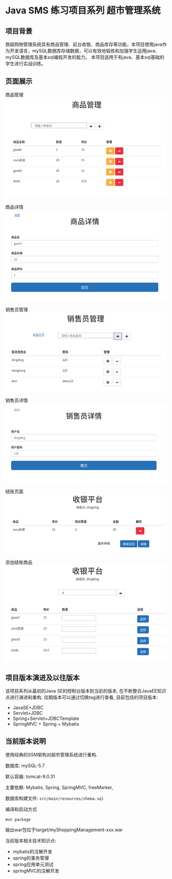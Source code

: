 # Java SMS 练习项目系列 超市管理系统

## 项目背景
商超购物管理系统具有商品管理、前台收银、商品库存等功能，本项目使用java作为开发语言，mySQL数据库存储数据，可以有效地锻炼和加强学生运用java、mySQL数据库及基本sql编程开发的能力。
本项目适用于有java、基本sql基础的学生进行实战训练。

## 页面展示

商品管理
![](resources/商品管理.png)

商品详情
![](resources/商品详情.png)

销售员管理
![](resources/销售员管理.png)

销售员详情
![](resources/销售员详情.png)

结账页面
![](resources/结账页.png)

添加结账商品
![](resources/结账详情.png)
## 项目版本演进及以往版本
该项目系列从最初的Java SE的控制台版本到当前的版本, 在不断整合JavaEE知识点进行演进和重构.
往期版本可以通过切换tag进行查看, 目前包括的项目版本:
- JavaSE+JDBC
- Servlet+JDBC
- Spring+Servlet+JDBCTemplate
- SpringMVC + Spring + Mybatis

## 当前版本说明
使用经典的SSM架构对超市管理系统进行重构.

数据库: mySQL-5.7

默认容器: tomcat-9.0.31

主要依赖: Mybatis, Spring, SpringMVC, freeMarker,

数据库构建文件: `src/main/resources/shema.sql`

编译和启动方式
```shell
mvn package
```

输出war包位于target/myShoppingManagement-xxx.war


当前版本相关技术知识点:
- mybatis的注解开发
- spring的事务管理
- spring应用单元测试
- springMVC的注解开发